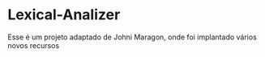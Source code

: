 # Lexical-Analizer
Esse é um projeto adaptado de Johni Maragon, onde foi implantado vários novos recursos
